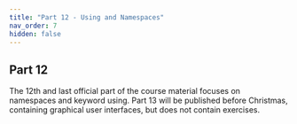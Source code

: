 ```yaml
---
title: "Part 12 - Using and Namespaces"
nav_order: 7
hidden: false
---
```


## Part 12

The 12th and last official part of the course material focuses on namespaces and keyword using. 
Part 13 will be published before Christmas, containing graphical user interfaces, but does not contain exercises.